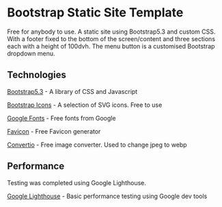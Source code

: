 # Bootstrap Static Site Template

Free for anybody to use. A static site using Bootstrap5.3 and custom CSS. With a footer fixed to the bottom of the screen/content and three sections each with a height of 100dvh. The menu button is a customised Bootstrap dropdown menu.

## Technologies

[Bootstrap5.3](https://getbootstrap.com) - A library of CSS and Javascript

[Bootstrap Icons](https://icons.getbootstrap.com) - A selection of SVG icons. Free to use

[Google Fonts](https://fonts.google.com) - Free fonts from Google

[Favicon](https://favicon.io) - Free Favicon generator

[Convertio](https://convertio.co) - Free image converter. Used to change jpeg to webp

## Performance

Testing was completed using Google Lighthouse.

[Google Lighthouse](assets/img/lighthouse_performance.png) - Basic performance testing using Google dev tools









